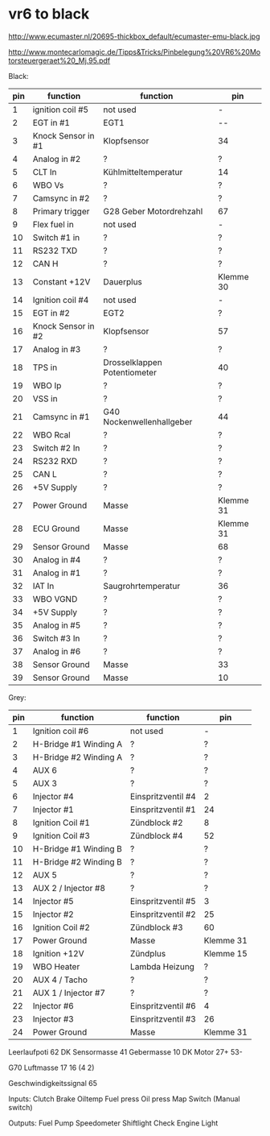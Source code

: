 # vr6 to black

http://www.ecumaster.nl/20695-thickbox_default/ecumaster-emu-black.jpg

http://www.montecarlomagic.de/Tipps&Tricks/Pinbelegung%20VR6%20Motorsteuergeraet%20_Mj.95.pdf

Black:

|pin|function|function|pin|
|--|--|--|--|
|1|ignition coil #5|not used|-|
|2|EGT in #1|EGT1|--|
|3|Knock Sensor in #1|Klopfsensor|34|
|4|Analog in #2|?|?|
|5|CLT In|Kühlmitteltemperatur|14|
|6|WBO Vs|?|?|
|7|Camsync in #2|?|?|
|8|Primary trigger|G28 Geber Motordrehzahl|67|
|9|Flex fuel in|not used|-|
|10|Switch #1 in|?|?|
|11|RS232 TXD|?|?|
|12|CAN H|?|?|
|13|Constant +12V|Dauerplus|Klemme 30|
|14|Ignition coil #4|not used|-|
|15|EGT in #2|EGT2|?|
|16|Knock Sensor in #2|Klopfsensor|57|
|17|Analog in #3|?|?|
|18|TPS in|Drosselklappen Potentiometer|40|
|19|WBO Ip|?|?|
|20|VSS in|?|?|
|21|Camsync in #1|G40 Nockenwellenhallgeber|44|
|22|WBO Rcal|?|?|
|23|Switch #2 In|?|?|
|24|RS232 RXD|?|?|
|25|CAN L|?|?|
|26|+5V Supply|?|?|
|27|Power Ground|Masse|Klemme 31|
|28|ECU Ground|Masse|Klemme 31|
|29|Sensor Ground|Masse|68|
|30|Analog in #4|?|?|
|31|Analog in #1|?|?|
|32|IAT In|Saugrohrtemperatur|36|
|33|WBO VGND|?|?|
|34|+5V Supply|?|?|
|35|Analog in #5|?|?|
|36|Switch #3 In|?|?|
|37|Analog in #6|?|?|
|38|Sensor Ground|Masse|33|
|39|Sensor Ground|Masse|10|

Grey:

|pin|function|function|pin|
|--|--|--|--|
|1|Ignition coil #6|not used|-|
|2|H-Bridge #1 Winding A|?|?|
|3|H-Bridge #2 Winding A|?|?|
|4|AUX 6|?|?|
|5|AUX 3|?|?|
|6|Injector #4|Einspritzventil #4|2|
|7|Injector #1|Einspritzventil #1|24|
|8|Ignition Coil #1|Zündblock #2|8|
|9|Ignition Coil #3|Zündblock #4|52|
|10|H-Bridge #1 Winding B|?|?|
|11|H-Bridge #2 Winding B|?|?|
|12|AUX 5|?|?|
|13|AUX 2 / Injector #8|?|?|
|14|Injector #5|Einspritzventil #5|3|
|15|Injector #2|Einspritzventil #2|25|
|16|Ignition Coil #2|Zündblock #3|60|
|17|Power Ground|Masse|Klemme 31|
|18|Ignition +12V|Zündplus|Klemme 15|
|19|WBO Heater|Lambda Heizung|?|
|20|AUX 4 / Tacho|?|?|
|21|AUX 1 / Injector #7|?|?|
|22|Injector #6|Einspritzventil #6|4|
|23|Injector #3|Einspritzventil #3|26|
|24|Power Ground|Masse|Klemme 31|

Leerlaufpoti 62
DK Sensormasse 41
Gebermasse 10
DK Motor 27+ 53-

G70 Luftmasse 17 16  (4 2)

Geschwindigkeitssignal 65

Inputs:
Clutch
Brake
Oiltemp
Fuel press
Oil press
Map Switch (Manual switch)

Outputs:
Fuel Pump
Speedometer
Shiftlight
Check Engine Light

